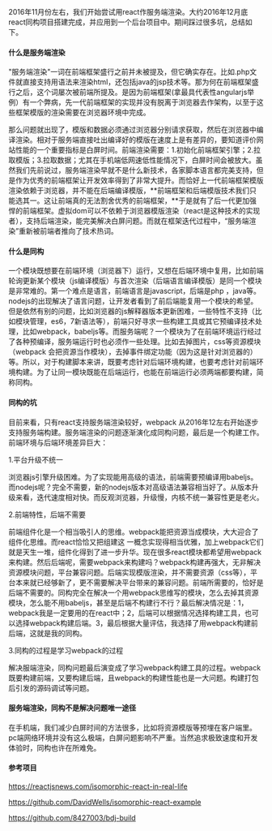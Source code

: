 2016年11月份左右，我们开始尝试用react作服务端渲染。大约2016年12月底react同构项目搭建完成，并应用到一个后台项目中。期间踩过很多坑，总结如下。

#### 什么是服务端渲染

"服务端渲染"一词在前端框架盛行之前并未被提及，但它确实存在。比如.php文件就直接支持用语法来渲染html，还包括java的jsp技术等。那为何在前端框架盛行之后，这个词屡次被前端所提及。是因为前端框架\(拿最具代表性angularjs举例）有一个弊病，先一代前端框架的实现并没有脱离于浏览器去作架构，以至于这些框架模版的渲染需要在浏览器环境中完成。

那么问题就出现了，模版和数据必须通过浏览器分别请求获取，然后在浏览器中编译渲染。相对于服务端直接吐出编译好的模版在速度上是有差异的，要知道评价网站性能的一个重要指标是白屏时间。前端渲染需要：1.初始化前端框架引擎；2.拉取模版；3.拉取数据；尤其在手机端低网速低性能情况下，白屏时间会被放大。虽然我们先前说过，服务端渲染早就不是什么新技术，各家脚本语言都完美支持，但是作为优秀的前端框架让开发效率得到了非常大提升。而恰好上一代前端框架模版渲染依赖于浏览器，并不能在后端编译模版，**前端框架和后端模版技术我们只能选其一。这让前端真的无法割舍优秀的前端框架，**于是就有了后一代更加强悍的前端框架。虚拟dom可以不依赖于浏览器模版渲染（react是这种技术的实现者），支持后端渲染，能完美解决白屏问题。而就在框架迭代过程中，“服务端渲染”重新被前端者推向了技术热词。

#### 什么是同构

一个模块既想要在前端环境（浏览器下）运行，又想在后端环境中复用，比如前端轮询更新某个模块（js编译模版）与首次渲染（后端语言编译模版）是同一个模块是非常难的。第一个难点是语言，前端语言是javascript，后端是php ，java等。nodejs的出现解决了语言问题，让开发者看到了前后端能复用一个模块的希望。但是依然有别的问题，比如浏览器的js解释器版本更新困难，一些特性不支持（比如模块管理，es6，7新语法等），前端只好寻求一些构建工具或其它预编译技术处理，比如webpack，babeljs等。而服务端呢？一个模块为了在前端环境运行经过了各种预编译，服务端运行时也必须作一些处理。比如去掉图片，css等资源模块（webpack 会把资源当作模块），去掉事件绑定功能（因为这是针对浏览器的）等。所以，对于构建脚本来讲，既要考虑针对后端环境构建，也要考虑针对前端环境构建。为了让同一模块既能在后端运行，也能在前端运行必须两端都要构建，简称同构。

#### 同构的坑

目前来看，只有react支持服务端渲染较好，webpack 从2016年12左右开始逐步支持服务端构建。服务端渲染的问题逐渐演化成同构问题，最后是一个构建工作。前端环境与后端环境差异巨大：

1.平台升级不统一

浏览器js引擎升级困难。为了实现能用高级的语法，前端需要预编译用babeljs。而nodejs呢？完全不需要，新的nodejs版本对高级语法兼容相当好了。从版本升级来看，迭代速度相对快。而反观浏览器，升级慢，内核不统一兼容性更是老火。

2.前端特性，后端不需要

前端组件化是一个相当吸引人的思维。webpack能把资源当成模块，大大迎合了组件化思维。而react恰恰又把组建这 一概念实现得相当优雅，加上webpack它们就是天生一堆，组件化得到了进一步升华。现在很多react模块都希望用webpack来构建。然后后端呢，需要webpack来构建吗？webpack构建再强大，无非解决资源模块问题，平台兼容问题。后端实现模版渲染，并不需要资源（css等），平台本来就已经够新了，更不需要解决平台带来的兼容问题。前端所需要的，恰好是后端不需要的。同构完全在解决一个用webpack思维写的模块，怎么去掉其资源模块，怎么能不用babeljs，甚至是后端不构建行不行？最后解决情况是：1，webpack我是一定要用的在react中；2，后端可以根据情况选择构建工具，也可以选择webpack构建后端。3，最后根据大量评估，我选择了用webpack构建前后端，这就是我的同构。

3.同构的过程是学习webpack的过程

解决服端渲染，同构问题最后演变成了学习webpack构建工具的过程。webpack既要构建前端，又要构建后端，且webpack的构建性能也是一大问题。构建打包后引发的源码调试等问题。

#### 服务端渲染，同构不是解决问题唯一途径

在手机端，我们减少白屏时间的方法很多，比如将资源模版等预埋在客户端里。pc端网络环境并没有这么极端，白屏问题影响不严重。当然追求极致速度和开发体验时，同构也许在所难免。



#### 参考项目

https://reactjsnews.com/isomorphic-react-in-real-life

https://github.com/DavidWells/isomorphic-react-example

https://github.com/8427003/bdj-build



